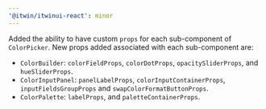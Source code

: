 ```yaml
---
'@itwin/itwinui-react': minor
---
```


Added the ability to have custom `props` for each sub-component of `ColorPicker`.
New props added associated with each sub-component are: 
- `ColorBuilder`: `colorFieldProps`, `colorDotProps`, `opacitySliderProps`, and `hueSliderProps`.
- `ColorInputPanel`: `panelLabelProps`, `colorInputContainerProps`, `inputFieldsGroupProps` and `swapColorFormatButtonProps`.
- `ColorPalette`: `labelProps`, and `paletteContainerProps`.
